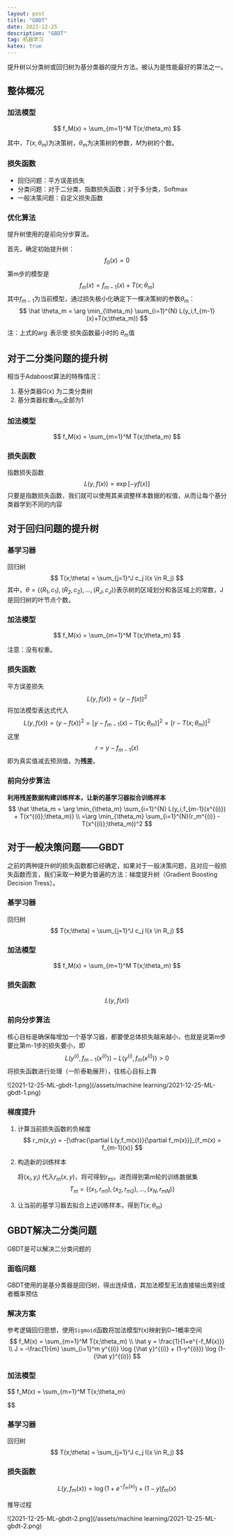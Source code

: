 ```yaml
---
layout: post
title: "GBDT"
date: 2021-12-25
description: "GBDT"
tag: 机器学习
katex: true  
---
```




提升树以分类树或回归树为基分类器的提升方法。被认为是性能最好的算法之一。

## 整体概况

### 加法模型

$$
f_M(x) = \sum_{m=1}^M T(x;\theta_m)
$$

 其中，$T(x,\theta_m)$为决策树，$\theta_m$为决策树的参数，$M$为树的个数。

### 损失函数

- 回归问题：平方误差损失
- 分类问题：对于二分类，指数损失函数；对于多分类，Softmax
- 一般决策问题：自定义损失函数

### 优化算法

提升树使用的是前向分步算法。

首先，确定初始提升树：
$$
f_0(x) = 0
$$
第m步的模型是
$$
f_m(x) = f_{m-1}(x)+T(x;\theta_m)
$$
其中$f_{m-1}$为当前模型，通过损失极小化确定下一棵决策树的参数$\theta_m$：
$$
\hat \theta_m = \arg \min_{\theta_m} \sum_{i=1}^{N} L(y_i,f_{m-1}(x)+T(x;\theta_m))
$$

注：上式的$\arg$ 表示使 损失函数最小时的 $\theta_m$值

## 对于二分类问题的提升树

相当于Adaboost算法的特殊情况：

1. 基分类器G(x) 为二类分类树
2. 基分类器权重$\alpha_m$全部为1

### 加法模型

$$
f_M(x) = \sum_{m=1}^M T(x;\theta_m)
$$

### 损失函数

指数损失函数
$$
L(y,f(x)) = \exp[-yf(x)]
$$
只要是指数损失函数，我们就可以使用其来调整样本数据的权值，从而让每个基分类器学到不同的内容

## 对于回归问题的提升树

### 基学习器

回归树
$$
T(x;\theta) = \sum_{j=1}^J c_j I(x \in R_j)
$$
其中，$\theta = \{(R_1,c_1),(R_2,c_2), \dots, (R_J,c_J)  \}$表示树的区域划分和各区域上的常数，J 是回归树的叶节点个数。

### 加法模型

$$
f_M(x) = \sum_{m=1}^M T(x;\theta_m)
$$

注意：没有权重。

### 损失函数

平方误差损失
$$
L(y,f(x)) = (y-f(x))^2
$$
将加法模型表达式代入
$$
L(y,f(x)) = (y-f(x))^2 =[y-f_{m-1}(x)-T(x;\theta_m)]^2 = [r -T(x;\theta_m) ]^2
$$
这里
$$
r = y - f_{m-1}(x)
$$
即为真实值减去预测值，为**残差**。

### 前向分步算法

**利用残差数据构建训练样本，让新的基学习器拟合训练样本**
$$
\hat \theta_m = \arg \min_{\theta_m} \sum_{i=1}^{N} L(y_i,f_{m-1}(x^{(i)}) + T(x^{(i)};\theta_m)) 
\\
=\arg \min_{\theta_m} \sum_{i=1}^{N}(r_m^{(i)} - T(x^{(i)};\theta_m))^2
$$

## 对于一般决策问题——GBDT

之前的两种提升树的损失函数都已经确定，如果对于一般决策问题，且对应一般损失函数而言，我们采取一种更为普遍的方法：梯度提升树（Gradient Boosting Decision Tress）。

### 基学习器

回归树
$$
T(x;\theta) = \sum_{j=1}^J c_j I(x \in R_j)
$$

### 加法模型

$$
f_M(x) = \sum_{m=1}^M T(x;\theta_m)
$$

### 损失函数

$$
L(y,f(x))
$$

### 前向分步算法 

核心目标是确保每增加一个基学习器，都要使总体损失越来越小，也就是说第m步要比第m-1步的损失要小，即
$$
L(y^{(i)},f_{m-1}(x^{(i)})) - L(y^{(i)},f_{m}(x^{(i)})) >0
$$
将损失函数进行处理（一阶泰勒展开），往核心目标上靠

![2021-12-25-ML-gbdt-1.png](/assets/machine learning/2021-12-25-ML-gbdt-1.png)

### 梯度提升

1. 计算当前损失函数的负梯度
   $$
   r_m(x,y) = -[\dfrac{\partial L(y,f_m(x))}{\partial f_m(x)}]_{f_m(x) =    f_{m-1}(x)}
   $$
   
2. 构造新的训练样本

   将$(x_i,y_i)$ 代入$r_m(x,y)$，将可得到$r_{mi}$，进而得到第m轮的训练数据集
   $$
   T_m = \{(x_1,r_{m1}),(x_2,r_{m2}),\dots,(x_N,r_{mN}) \}
   $$
   

3. 让当前的基学习器去拟合上述训练样本，得到$T(x;\theta_m)$

## GBDT解决二分类问题

GBDT是可以解决二分类问题的

### 面临问题

GBDT使用的是基分类器是回归树，得出连续值，其加法模型无法直接输出类别或者概率预估

### 解决方案

参考逻辑回归思想，使用`Sigmoid`函数将加法模型f(x)映射到0~1概率空间
$$
f_M(x) = \sum_{m=1}^M T(x;\theta_m)
\\ 
\hat y = \frac{1}{1+e^{-f_M(x)}}
\\
J = -\frac{1}{m} \sum_{i=1}^m y^{(i)} \log {\hat y}^{(i)} +  (1-y^{(i)}) \log (1-{\hat y}^{(i)})
$$

### 加法模型

$$
f_M(x) = \sum_{m=1}^M T(x;\theta_m)
$$

### 基学习器

回归树
$$
T(x;\theta) = \sum_{j=1}^J c_j I(x \in R_j)
$$

### 损失函数

$$
L(y,f_m(x)) = \log (1+e^{-f_m(x)})+(1-y)f_m(x)
$$

推导过程

![2021-12-25-ML-gbdt-2.png](/assets/machine learning/2021-12-25-ML-gbdt-2.png)

